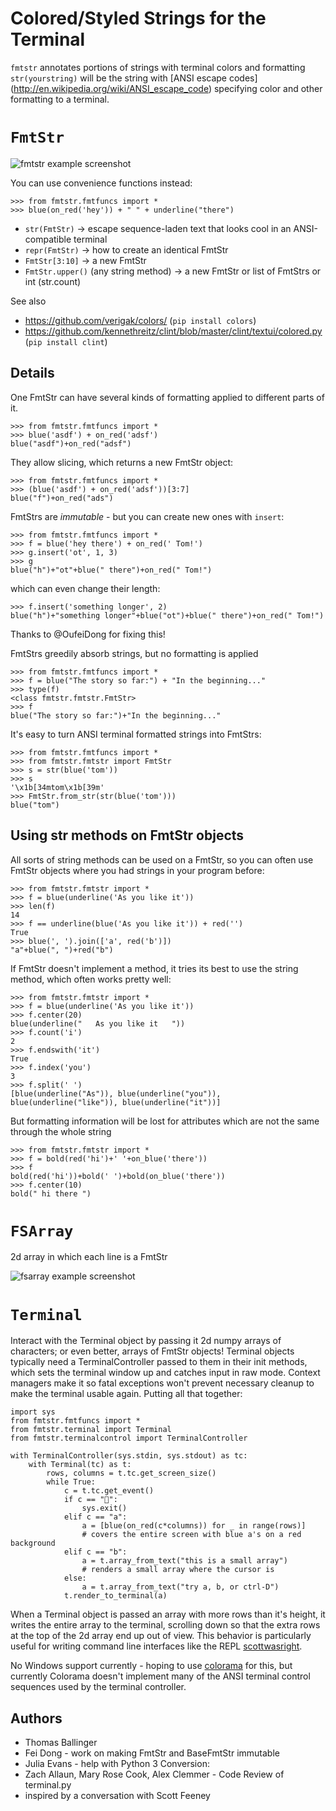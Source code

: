 Colored/Styled Strings for the Terminal
=======================================

`fmtstr` annotates portions of strings with terminal colors and formatting
`str(yourstring)` will be the string with [ANSI escape codes]
(http://en.wikipedia.org/wiki/ANSI_escape_code)
specifying color and other formatting to a terminal.

`FmtStr`
=========

![fmtstr example screenshot](http://i.imgur.com/7lFaxsz.png)

You can use convenience functions instead:

    >>> from fmtstr.fmtfuncs import *
    >>> blue(on_red('hey')) + " " + underline("there")

* `str(FmtStr)` -> escape sequence-laden text that looks cool in an ANSI-compatible terminal
* `repr(FmtStr)` -> how to create an identical FmtStr
* `FmtStr[3:10]` -> a new FmtStr
* `FmtStr.upper()` (any string method) -> a new FmtStr or list of FmtStrs or int (str.count)

See also

* https://github.com/verigak/colors/ (`pip install colors`)
* https://github.com/kennethreitz/clint/blob/master/clint/textui/colored.py (`pip install clint`)

Details
-------

One FmtStr can have several kinds of formatting applied to different parts of it.

    >>> from fmtstr.fmtfuncs import *
    >>> blue('asdf') + on_red('adsf')
    blue("asdf")+on_red("adsf")

They allow slicing, which returns a new FmtStr object:

    >>> from fmtstr.fmtfuncs import *
    >>> (blue('asdf') + on_red('adsf'))[3:7]
    blue("f")+on_red("ads")

FmtStrs are *immutable* - but you can create new ones with `insert`:

    >>> from fmtstr.fmtfuncs import *
    >>> f = blue('hey there') + on_red(' Tom!')
    >>> g.insert('ot', 1, 3)
    >>> g
    blue("h")+"ot"+blue(" there")+on_red(" Tom!")

which can even change their length:

    >>> f.insert('something longer', 2)
    blue("h")+"something longer"+blue("ot")+blue(" there")+on_red(" Tom!")

Thanks to @OufeiDong for fixing this!

FmtStrs greedily absorb strings, but no formatting is applied

    >>> from fmtstr.fmtfuncs import *
    >>> f = blue("The story so far:") + "In the beginning..."
    >>> type(f)
    <class fmtstr.fmtstr.FmtStr>
    >>> f
    blue("The story so far:")+"In the beginning..."

It's easy to turn ANSI terminal formatted strings into FmtStrs:

    >>> from fmtstr.fmtfuncs import *
    >>> from fmtstr.fmtstr import FmtStr
    >>> s = str(blue('tom'))
    >>> s
    '\x1b[34mtom\x1b[39m'
    >>> FmtStr.from_str(str(blue('tom')))
    blue("tom")

Using str methods on FmtStr objects
-----------------------------------

All sorts of string methods can be used on a FmtStr, so you can often
use FmtStr objects where you had strings in your program before:

    >>> from fmtstr.fmtstr import *
    >>> f = blue(underline('As you like it'))
    >>> len(f)
    14 
    >>> f == underline(blue('As you like it')) + red('')
    True
    >>> blue(', ').join(['a', red('b')])
    "a"+blue(", ")+red("b")

If FmtStr doesn't implement a method, it tries its best to use the string
method, which often works pretty well:

    >>> from fmtstr.fmtstr import *
    >>> f = blue(underline('As you like it'))
    >>> f.center(20)
    blue(underline("   As you like it   "))
    >>> f.count('i')
    2
    >>> f.endswith('it')
    True
    >>> f.index('you')
    3
    >>> f.split(' ')
    [blue(underline("As")), blue(underline("you")), blue(underline("like")), blue(underline("it"))]

But formatting information will be lost for attributes which are not the same through the whole string

    >>> from fmtstr.fmtstr import *
    >>> f = bold(red('hi')+' '+on_blue('there'))
    >>> f
    bold(red('hi'))+bold(' ')+bold(on_blue('there'))
    >>> f.center(10)
    bold(" hi there ")

`FSArray`
=========

2d array in which each line is a FmtStr

![fsarray example screenshot](http://i.imgur.com/rvTRPv1.png)

`Terminal`
==========

Interact with the Terminal object by passing it 2d numpy arrays of characters;
or even better, arrays of FmtStr objects! Terminal objects typically need a
TerminalController passed to them in their init methods, which sets the terminal
window up and catches input in raw mode. Context managers make it so fatal
exceptions won't prevent necessary cleanup to make the terminal usable again.
Putting all that together:

    import sys
    from fmtstr.fmtfuncs import *
    from fmtstr.terminal import Terminal
    from fmtstr.terminalcontrol import TerminalController

    with TerminalController(sys.stdin, sys.stdout) as tc:
        with Terminal(tc) as t:
            rows, columns = t.tc.get_screen_size()
            while True:
                c = t.tc.get_event()
                if c == "":
                    sys.exit()
                elif c == "a":
                    a = [blue(on_red(c*columns)) for _ in range(rows)]
                    # covers the entire screen with blue a's on a red background
                elif c == "b":
                    a = t.array_from_text("this is a small array")
                    # renders a small array where the cursor is
                else:
                    a = t.array_from_text("try a, b, or ctrl-D")
                t.render_to_terminal(a)

When a Terminal object is passed an array with more rows than it's height, it writes
the entire array to the terminal, scrolling down so that the extra rows at the
top of the 2d array end up out of view. This behavior is particularly useful for
writing command line interfaces like the REPL
[scottwasright](https://github.com/thomasballinger/scottwasright).

No Windows support currently - hoping to use [colorama](https://pypi.python.org/pypi/colorama)
for this, but currently Colorama doesn't implement many of the ANSI terminal control sequences
used by the terminal controller.


Authors
-------
* Thomas Ballinger
* Fei Dong - work on making FmtStr and BaseFmtStr immutable
* Julia Evans - help with Python 3 Conversion:
* Zach Allaun, Mary Rose Cook, Alex Clemmer - Code Review of terminal.py
* inspired by a conversation with Scott Feeney
